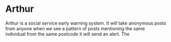 # Arthur
Arthur is a social service early warning system. It will take anonymous posts from anyone when we see a pattern of posts mentioning the same individual from the same postcode it will send an alert. The 
